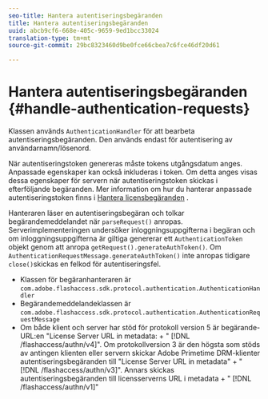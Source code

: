 ```yaml
---
seo-title: Hantera autentiseringsbegäranden
title: Hantera autentiseringsbegäranden
uuid: abcb9cf6-668e-405c-9659-9ed1bcc33024
translation-type: tm+mt
source-git-commit: 29bc8323460d9be0fce66cbea7c6fce46df20d61

---
```



# Hantera autentiseringsbegäranden {#handle-authentication-requests}

Klassen används `AuthenticationHandler` för att bearbeta autentiseringsbegäranden. Den används endast för autentisering av användarnamn/lösenord.

När autentiseringstoken genereras måste tokens utgångsdatum anges. Anpassade egenskaper kan också inkluderas i token. Om detta anges visas dessa egenskaper för servern när autentiseringstoken skickas i efterföljande begäranden. Mer information om hur du hanterar anpassade autentiseringstoken finns i [Hantera licensbegäranden](../../protecting-content/implementing-the-license-server/handling-license-reqs/license-handling-classes.md) .

Hanteraren läser en autentiseringsbegäran och tolkar begärandemeddelandet när `parseRequest()` anropas. Serverimplementeringen undersöker inloggningsuppgifterna i begäran och om inloggningsuppgifterna är giltiga genererar ett `AuthenticationToken` objekt genom att anropa `getRequest().generateAuthToken()`. Om `AuthenticationRequestMessage.generateAuthToken()` inte anropas tidigare `close()`skickas en felkod för autentiseringsfel.

* Klassen för begäranhanteraren är `com.adobe.flashaccess.sdk.protocol.authentication.AuthenticationHandler`
* Begärandemeddelandeklassen är `com.adobe.flashaccess.sdk.protocol.authentication.AuthenticationRequestMessage`
* Om både klient och server har stöd för protokoll version 5 är begärande-URL:en &quot;License Server URL in metadata: + &quot; [!DNL /flashaccess/authn/v4]&quot;. Om protokollversion 3 är den högsta som stöds av antingen klienten eller servern skickar Adobe Primetime DRM-klienter autentiseringsbegäranden till &quot;License Server URL in metadata&quot; + &quot; [!DNL /flashaccess/authn/v3]&quot;. Annars skickas autentiseringsbegäranden till licensserverns URL i metadata + &quot; [!DNL /flashaccess/authn/v1]&quot;

